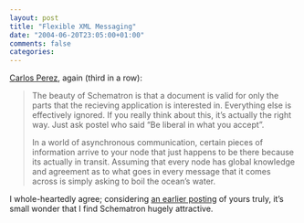 ```yaml
---
layout: post
title: "Flexible XML Messaging"
date: "2004-06-20T23:05:00+01:00"
comments: false
categories: 
---
```


<p><a href="http://www.manageability.org/blog/stuff/how-to-achieve-flexible-xml-messaging">Carlos Perez</a>, again (third in a row):</p>

<blockquote>
<p>The beauty of Schematron is that a document is valid for only the parts that the recieving application is interested in. Everything else is effectively ignored. If you really think about this, it&#8217;s actually the right way. Just ask postel who said &#8220;Be liberal in what you accept&#8221;.</p>

<p>In a world of asynchronous communication, certain pieces of information arrive to your node that just happens to be there because its actually in transit. Assuming that every node has global knowledge and agreement as to what goes in every message that it comes across is simply asking to boil the ocean&#8217;s water.</p>
</blockquote>

<p>I whole-heartedly agree; considering <a href="/blog/st/2004/06/more_on_the_dataset_issue.html">an earlier posting</a> of yours truly, it&#8217;s small wonder that I find Schematron hugely attractive.</p>


